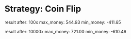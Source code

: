 # Strategy: Coin Flip

result after: 100x
    max_money: 544.93
    min_money: -411.65

result after: 10000x
    max_money: 721.00
    min_money: -610.49